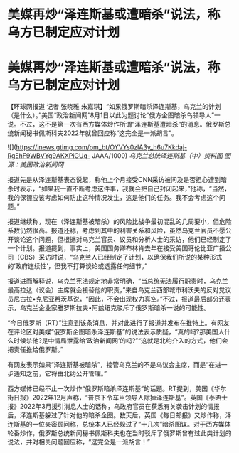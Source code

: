 # 美媒再炒“泽连斯基或遭暗杀”说法，称乌方已制定应对计划

# 美媒再炒“泽连斯基或遭暗杀”说法，称乌方已制定应对计划

【环球网报道 记者 张晓雅
朱嘉琪】“如果俄罗斯暗杀泽连斯基，乌克兰的计划（是什么）。”美国“政治新闻网”8月1日以此为题讨论“俄方企图暗杀乌领导人”一说。不过，这不是第一次有西方媒体炒作所谓“泽连斯基遭暗杀”的消息。俄罗斯总统新闻秘书佩斯科夫2022年就曾回应称“这完全是一派胡言”。

![](https://inews.gtimg.com/om_bt/OYVYs0zIA3y_h6u7Kkdaj-RgEhF9WBVYg9AKXPiGUq-
JAAA/1000) _乌克兰总统泽连斯基（中）资料图 图源：美国政治新闻网_

报道先是从泽连斯基表态说起，称他上个月接受CNN采访被问及是否担心遭到暗杀时表示，“如果我一直不断考虑这件事，我就会把自己封闭起来，”他称，“当然，我的保镖应该考虑如何防止这种情况发生，这是他们的任务。我不会考虑这个问题。”

报道继续称，现在（泽连斯基被暗杀）的风险比战争最初混乱的几周要小，但危险系数仍然很高。报道还称，考虑到其中的利害关系和风险，虽然乌克兰官员不愿公开谈论这个问题，但根据对乌克兰官员、议员和分析人士的采访，他们已经制定了一个计划。报道提到，事实上，美国国务卿布林肯去年在接受美国哥伦比亚广播公司（CBS）采访时说，“乌克兰人已经制定了计划，以确保我们所说的某种形式的‘政府连续性’，但我不打算谈论或透露任何细节。”

报道进而解释说，乌克兰宪法规定地非常明确，“当总统无法履行职责时，乌克兰最高拉达（议会）主席就会接替他的职责，”来自乌克兰西部城市利沃夫的反对党议员尼古拉•克尼亚希茨基说，“因此，不会出现权力真空。”不过，报道最后部分还表示，乌克兰企业家雅罗斯拉夫•阿兹纽克驳斥了俄罗斯暗杀一说的可能性。

“今日俄罗斯（RT）”注意到该条消息，并对此进行了报道并发布在推特上。有网友在评论区对美媒“俄罗斯企图暗杀泽连斯基”的说法表示质疑，“真的吗?那美国人什么时候杀他?是中情局泄露给‘政治新闻网’的吗?”“这就是北约介入的方式，他们会把责任推给俄罗斯。”

有网友表示如果“泽连斯基被暗杀”，接管乌克兰的不是乌议会主席，而是“在进一步通知之前，它将由北约公开管理。”

西方媒体已经不止一次炒作“俄罗斯暗杀泽连斯基”的话题。RT提到，美国《华尔街日报》2022年12月声称，“普京下令车臣领导人除掉泽连斯基”。英国《泰晤士报》2022年3月援引消息人士的话称，乌政府官员在获悉有关袭击计划的情报后，泽连斯基躲过了针对他的暗杀企图。数天后，英国《每日邮报》又炒作称，泽连斯基的一位亲密顾问称，总统本人已经躲过了“十几次”暗杀图谋。对于西方媒体轮番炒作，俄罗斯总统新闻秘书佩斯科夫也在当时驳斥了俄罗斯曾有过此类计划的说法，并对相关问题回应称，“这完全是一派胡言！”

